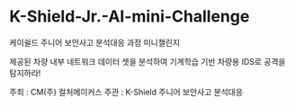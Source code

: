 # K-Shield-Jr.-AI-mini-Challenge
케이쉴드 주니어 보안사고 분석대응 과정 미니챌린지

제공된 차량 내부 네트워크 데이터 셋을 분석하여 기계학습 기반 차량용 IDS로 공격을 탐지하라!

주최 : CM(주) 컬처메이커스
주관 : K-Shield 주니어 보안사고 분석대응 
